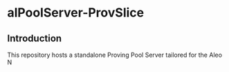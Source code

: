 # alPoolServer-ProvSlice

## Introduction

This repository hosts a standalone Proving Pool Server tailored for the Aleo N